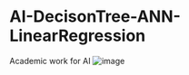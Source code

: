 # AI-DecisonTree-ANN-LinearRegression
Academic work for AI
![image](https://user-images.githubusercontent.com/61158154/177051760-17e8dbbf-2c89-4632-93c7-a08bfe286ad8.png)
